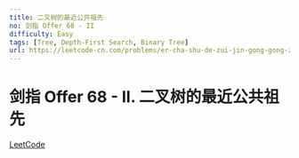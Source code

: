 ```yaml
---
title: 二叉树的最近公共祖先
no: 剑指 Offer 68 - II
difficulty: Easy
tags: [Tree, Depth-First Search, Binary Tree]
url: https://leetcode-cn.com/problems/er-cha-shu-de-zui-jin-gong-gong-zu-xian-lcof/
---
```


# 剑指 Offer 68 - II. 二叉树的最近公共祖先

[LeetCode](https://leetcode-cn.com/problems/er-cha-shu-de-zui-jin-gong-gong-zu-xian-lcof/)

